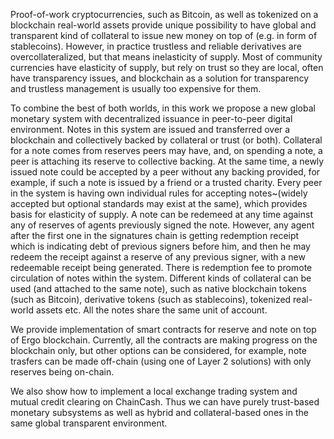 Proof-of-work cryptocurrencies, such as Bitcoin, as well as tokenized on a blockchain real-world assets provide unique 
possibility to have global and transparent kind of collateral to issue new money on top of (e.g. in form of stablecoins). 
However, in practice trustless and reliable derivatives are overcollateralized, but that means inelasticity of supply. Most of community currencies have elasticity of supply, but rely on trust so they are local, often have transparency issues, and blockchain as a solution for transparency and trustless management is usually too expensive for them. 

To combine the best of both worlds, in this work we propose a new global monetary system with decentralized issuance in peer-to-peer digital environment. Notes in this system are issued and transferred over a blockchain and collectively backed by collateral or trust (or both). 
Collateral for a note comes from reserves peers may have, and, on spending a note, a peer is attaching its reserve to collective backing. At the same time, a newly issued note could be accepted by a peer without any backing provided, for example, if such a note is issued by a friend or a trusted charity. Every peer in the system is having own individual rules for accepting notes~(widely accepted but optional standards may exist at the same), which provides basis for elasticity of supply. A note can be redemeed at any time against any of reserves of agents previously signed the note. However, any agent after the first one in the signatures chain is getting redemption receipt which is indicating debt of previous signers before him, and then he may redeem the receipt against a reserve of any previous signer, with a new redeemable receipt being generated. There is redemption fee to promote circulation of notes within the system. Different kinds of collateral can be used (and attached to the same note), such as native blockchain tokens (such as Bitcoin), derivative tokens (such as stablecoins), tokenized real-world assets etc. All the notes share the same unit of account.
   
We provide implementation of smart contracts for reserve and note on top of Ergo blockchain. Currently, all the contracts are making progress on the blockchain only, but other options can be considered, for example, note trasfers can be made off-chain (using one of Layer 2 solutions) with only reserves being on-chain.

We also show how to implement a local exchange trading system and mutual credit clearing on ChainCash. Thus we can have purely trust-based monetary subsystems as well as hybrid and collateral-based ones in the same global transparent environment.